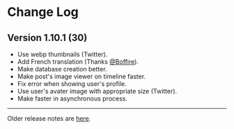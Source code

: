 # Change Log

## Version 1.10.1 (30)
* Use webp thumbnails (Twitter).
* Add French translation (Thanks [@Boffire](https://github.com/BoFFire)).
* Make database creation better.
* Make post's image viewer on timeline faster.
* Fix error when showing user's profile.
* Use user's avater image with appropriate size (Twitter).
* Make faster in asynchronous process.

---
Older release notes are [here](fastlane/metadata/android/en-US/changelogs).
